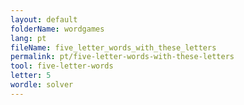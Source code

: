 ```yaml
---
layout: default
folderName: wordgames
lang: pt
fileName: five_letter_words_with_these_letters
permalink: pt/five-letter-words-with-these-letters
tool: five-letter-words
letter: 5
wordle: solver
---
```

